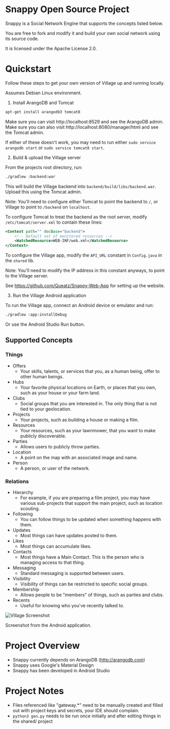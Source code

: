 # Snappy Open Source Project

Snappy is a Social Network Engine that supports the concepts listed below.

You are free to fork and modify it and build your own social network using its source code.

It is licensed under the Apache License 2.0.

# Quickstart

Follow these steps to get your own version of Village up and running locally.

Assumes Debian Linux environment.

1) Install ArangoDB and Tomcat

```bash
apt-get install arangodb3 tomcat8
```

Make sure you can visit http://localhost:8529 and see the ArangoDB admin.
Make sure you can also visit http://localhost:8080/manager/html and see the Tomcat admin.

If either of these doesn't work, you may need to run either `sudo service arangodb start` or `sudo service tomcat8 start`.

2) Build & upload the Village server

From the projects root directory, run:

```bash
./gradlew :backend:war
```

This will build the Village backend into `backend/build/libs/backend.war`.  Upload this using the Tomcat admin.

Note: You'll need to configure either Tomcat to point the backend to `/`, or Village to point to `/backend` on `localhost`.

To configure Tomcat to treat the backend as the root server, modify `/etc/tomcat/server.xml` to contain these lines:

```xml
<Context path="" docBase="backend">
    <!-- Default set of monitored resources -->
    <WatchedResource>WEB-INF/web.xml</WatchedResource>
</Context>
```

To configure the Village app, modify the `API_URL` constant in `Config.java` in the `shared` lib.

Note: You'll need to modify the IP address in this constant anyways, to point to the Village server.

See https://github.com/Queatz/Snappy-Web-App for setting up the website.

3) Run the Village Android application

To run the Village app, connect an Android device or emulator and run:

```bash
./gradlew :app:installDebug
```

Or use the Android Studio Run button.

## Supported Concepts

### Things

* Offers
    * Your skills, talents, or services that you, as a human being, offer to other human beings.
* Hubs
    * Your favorite physical locations on Earth, or places that you own, such as your house or your farm land.
* Clubs
    * Social groups that you are interested in.  The only thing that is not tied to your geolocation.
* Projects
    * Your projects, such as building a house or making a film.
* Resources
    * Your resources, such as your lawnmower, that you want to make publicly discoverable.
* Parties
    * Allows users to publicly throw parties.
* Location
    * A point on the map with an associated image and name.
* Person
    * A person, or user of the network.

### Relations

* Hierarchy
    * For example, if you are preparing a film project, you may have various sub-projects that support the main project, such as location scouting.
* Following
    * You can follow things to be updated when something happens with them.
* Updates
    * Most things can have updates posted to them.
* Likes
    * Most things can accumulate likes.
* Contacts
    * Most things have a Main Contact.  This is the person who is managing access to that thing.
* Messaging
    * Standard messaging is supported between users.
* Visibility
    * Visibility of things can be restricted to specific social groups.
* Membership
    * Allows people to be "members" of things, such as parties and clubs.
* Recents
    * Useful for knowing who you've recently talked to.


![Village Screenshot](https://lh3.googleusercontent.com/CaHQrKG7odam96KPp2V1EhQETfhc_joJxhOEbTKAv2VpVSLAa_EcHkuhAqd6-06FKqM=h900-rw)

Screenshot from the Android application.

# Project Overview

* Snappy currently depends on ArangoDB (http://arangodb.com)
* Snappy uses Google's Material Design
* Snappy has been developed in Android Studio

# Project Notes

* Files referenced like "gateway.*" need to be manually created and filled out with project keys and secrets, your IDE should complain.
* `python3 gen.py` needs to be run once initially and after editing things in the shared/ project